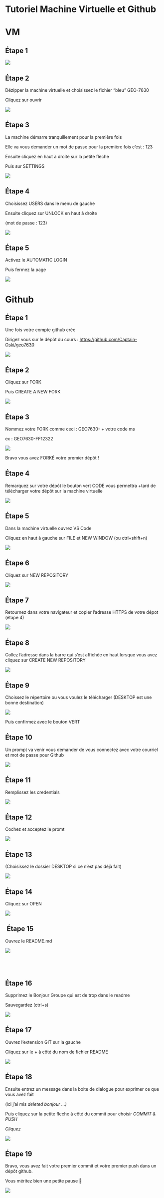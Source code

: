 # Tutoriel Machine Virtuelle et Github


# VM


## Étape 1

![](https://lh3.googleusercontent.com/EjbM9nVYZffjEtzXOFsC3e-24GK7AIzUDj8M41Zj3vhV_0LZ4C74BbksdBQe_OOXNNjj_9es-3WQKytyr2nGeO86Lm4jh990_DPjwfqDacqpds5u32XMPwTEMVnEKejA2grnIXYfLq0Vv4YebK0vSvuAIKu-BIjEqzoSGvk7Y24WLgp0Kh2ceG7v8tVZrQ)







## Étape 2

Dézipper la machine virtuelle et choisissez le fichier “bleu” GEO-7630

Cliquez sur ouvrir

![](https://lh4.googleusercontent.com/1Sihbih5L40a1fggwLLbIBE4wS4DLz9h1KrVqz-ahASkZXjog43YDuBoGRVwiEl39tMzZUtM6yet1NveQTi-n9wORNUlfwfODHULsl1OdviHUxvQJ1G6EjdP3eHg7y9O_0eazeM8sEUiZMop9oel51H17697hA6eFiU6HZ0PtqOqIhyZL4HXQqCPEw0BBg)





## Étape 3

La machine démarre tranquillement pour la première fois

Elle va vous demander un mot de passe pour la première fois c’est : 123

Ensuite cliquez en haut à droite sur la petite flèche

Puis sur SETTINGS

![](https://lh6.googleusercontent.com/vQ4XWoHTAAcJujb5720rd2P0dteN5icXOlw1JylENBqIlCCUko_HJ5sx65hyQG3h_67pwSHc7gI1Rjydl0Pq216WneAXsFOIVg2M45UqlCqIVQCLkk1ANjU_w4fWLtufA673XM6HtaIVp-eTxxPK8I4wpbtG0mhxnO12o2_j5gpgkE-VoUPafSOOf-ByAw)




## Étape 4

Choisissez USERS dans le menu de gauche

Ensuite cliquez sur UNLOCK en haut à droite

(mot de passe : 123)

![](https://lh3.googleusercontent.com/RARlU8t6UYbGaVil01TZU5n_ml-PsKXdUR1l8i3NYEs3rGxW20o1TrTe0E1Nn-d8iT-Bl5xLBHgnElRAMdniw3Z0B5-RZ_wJ7RZzwN3LRfO1RgGffLL2Y2jOpqfArw4T3dc8-4VY75OHgN3toQFOFQRPwKHaCfQaWk_CxOYQsqTzvKLVfY1si51J9a0Aag)


## Étape 5

Activez le AUTOMATIC LOGIN

Puis fermez la page

![](https://lh6.googleusercontent.com/5NG94TMwufhQ005NZNrJma5C1-YEaFX9HQAz8jawoqMwqO0NXYPLLJTPaYJVB38-jXh_DwCBVuBzswh9i2PWSrODyLlU5h_e8KQxc55s4KAHV11xEzK1HuCD9H3aekKaMQdLVfbba8rPeSz3hOxYesHRug3NYh6wTEEhR7j-6NE5509GgurVYLLwqWEkcQ)









# Github 


## Étape 1

Une fois votre compte github crée

Dirigez vous sur le dépôt du cours : <https://github.com/Captain-Oski/geo7630>

![](https://lh6.googleusercontent.com/cOS1_0lrZxKXasZuLnEZ1zedeZuwbm1RxOYrs2EhRcqyzDq9yoyfTs2Ak_RVN_g8FXddru2_GAZXVk5FiOuGnlgXrvgY8ZcelN06zasL98OgNLOS4AuKA5zcxhYlg1DafAS-ilJEJ6bfJNgRou_ghjeVMr_osCMzvNbi_ak9eqyMzzdlMnI3ublR2QSTjA)


## Étape 2

Cliquez sur FORK

Puis CREATE A NEW FORK

![](https://lh6.googleusercontent.com/hWf52ogou0E2F_OxxBOQZfd2wSVwDybuARpgVnpvV7DykcCpsiJC1e-KIdEV_9gqlY_gXIzVAJ4w465CCX8Y7mJ0RUr49_WHep0oxtf6fmc1ur9lKhZ5fhaqzucIAElS474hmrlE-5txJTwj3RA7Z1et4s64G4UOqv79QBfO8Sozk4OLIXYzl9tFnB312A)


## Étape 3

Nommez votre FORK comme ceci : GEO7630- + votre code ms  

ex : GEO7630-FF12322

![](https://lh5.googleusercontent.com/vpc8cTwCJZNOmw66HBcpkwiLhh_S69xjLWM4P4-CpUPu4l2SYQx5MiMdMJpXt3pDw2u02BWYHZ-vPbjaoTk25RdPTDyTkHcB-664B3YPhj5pGfPs7rdK5iUrrA7lVwHiHxCNH-YBoS8Ee9X4Rcbk3f3zafepDHVdcyGx_kTWVANz7CcJDi7yL2UzohXZ2A)

Bravo vous avez FORKÉ votre premier dépôt !


## Étape 4

Remarquez sur votre dépôt le bouton vert CODE vous permettra +tard de télécharger votre dépôt sur la machine virtuelle

![](https://lh4.googleusercontent.com/3DPfVCfEtq00abClLYr_LH0NO0PYzbhRsUsHU28PMtRzUd0nnnS-iXGxIsPNL_L6kLrG198IK4evh0MwulVVxfcrBiYOzfHNjWvPqps6oWE4-Q9Wcywmfbtw0lF5DaM8L2t7u9YKtAAscU81SgfWQCogyTsiXRVwimIFnLt-dsgR9D8CnXBVjCCT8Q4h2g)





## Étape 5

Dans la machine virtuelle ouvrez VS Code

Cliquez en haut à gauche sur FILE et NEW WINDOW (ou ctrl+shift+n)

![](https://lh3.googleusercontent.com/R488aZ-vYT03MqPGyQfSBVql1uHqzZxm-XbO0R73KNwuIU2TZ8V1ic6VxKMsXmFD9wkc-dXRyHxwSi6WFfxzOJhTCkphfBdi5jGewznZwvA4FCsuW6BGLPvWkBDHHPQERKUYkKtMvj6tUrqFAD9ieL5GV4Bec9bgEbflHiQ2NRhVAl7xgXzT2orP_M8X0A)




## 


## Étape 6

Cliquez sur NEW REPOSITORY

![](https://lh4.googleusercontent.com/WMDSbB-_wjj83htrfWNhWZgu9stZVmd1vXJJD9x83RApCXF-NaV4mTO4U0DXlZ7EwKRjNaEOaRMZTYiLmBK5A57CFktrQP57Gdnyb2TAdqvSEuPBOAX2tRn2LdKaG_iH8YUdjr5nDdtFpE7nBM_gV3eVhBfhmSDSMI4yR2zfC5mYghoNEyPWXABnqlqRbg)


## Étape 7

Retournez dans votre navigateur et copier l’adresse HTTPS de votre dépot (étape 4)

![](https://lh3.googleusercontent.com/7ud1gQxFTDv_KI8nM3jHjmuuUCifrFYNkZOqF5bySb7sXE6cdU2ed1ooiGIGtOVA50GdyTLeOTBas_eRU-mAjkx8B71lmM0hrKATbwGWuoi5xVxJuSFD18bRWkEwrUAeYSqYdNrc6eXMfAmKVv9IV1KjDNZxtopPHc-se4vgFzQh5HcZ7YA4pywxM6ZZLQ)


## Étape 8

Collez l’adresse dans la barre qui s’est affichée en haut lorsque vous avez cliquez sur CREATE NEW REPOSITORY

![](https://lh5.googleusercontent.com/MaXRiBfg1_WJvJxuqVgFaxkS-ee-sto3u_G51Z-4keNHzcqWcdKA_rQmrfA9Cv0UJuw5H7AEQIh-9NpPMejycFw2mPTSLXEH4m8Der2erjvNfLvCzyIxjUgQx7ssxQ2WS6OIts79sOD8IpPwhig-2W4Wzpxru4f_oNHSb9gG01jvBS19G4cZMoi_k96g5g)


## 


## Étape 9

Choissez le répertoire ou vous voulez le télécharger (DESKTOP est une bonne destination)

![](https://lh4.googleusercontent.com/IWORjCdSOE78uVD1RR12VtYl82S2SjBCi6gHz4B3lu-4pY-JrVxZuBqsF1Cxe44qK-k6wVtHiH1sIdAOHrVr7TG8-FbrXSAeqQgssbVVbaGNY4SgWOfF4dUmWrlAEyPagYfyS856bdetevOPpEndKA1gNe7IW5_moNJFDzwvxP4cjSRk50lqN4F1GDm_gw)

Puis confirmez avec le bouton VERT


## 


## Étape 10

Un prompt va venir vous demander de vous connectez avec votre courriel et mot de passe pour Github

![](https://lh4.googleusercontent.com/zPgazGjkyNvDOYnHNFIYdKxAEmXbp7HGIXfG3rNvf1r7pwmupKVR3IKNC5ftDHGd4j6hg7X1FSEnqU-3f9JF_JDM50YLYojKlmhBMEuyQZ2iRIcy0VTu4d4Nmbu_GlA9L0VSFUpw0MmYT2ZsfUKe0AG88G240bGA-xH2eMKT6IHjMCUihB39qkdDDGIYfA)


## Étape 11

Remplissez les credentials

![](https://lh5.googleusercontent.com/GJxcdIc8IRqeE9yJ2BmR0nUTEGfc00HOlEeVr6KALTZLQsNokFEllBylXVIpXPcSU37ioWDju3dhqSW9AtbhWByfeMUMbxpOcYDqvBFzYDP-2uCI0_9dW_cbxoqsNDHuobW-Qh_9hvAHAAmGLdIA92Gfja9flp1XBdqniobk1HsKJdZiHcJQE2a42pSckg)


## Étape 12

Cochez et acceptez le promt

![](https://lh5.googleusercontent.com/9yKoYP9PA1LJxQWq2K7fNU02Cdo8OyDQQh28oEXLK239MwBJOekPiMFlvYnVcsSNJ4OA1XzzBATHoU-4F2Noiyilf7O-HfimAdhQRWC6JqLi3_4012XTbk6N2q-TvzEXFyugUwYngXDf1q98R2IkEsSSQIrh_C5EKzDquowErhLxkmhkui8L-sY31g2g1g)


## Étape 13

(Choisissez le dossier DESKTOP si ce n’est pas déjà fait)

![](https://lh6.googleusercontent.com/W4Wf9iEQNIXQSYLe6db7EF1XnophEL48KCQr9pHqChXmHO6-OgK8AE8XNN4Gz8IDCt31vP5UjAfXULooJtlslf3jgiZmmbY7Hwjhjk3T8deRD-TDQIDwQ0BFznc3m1JI4XD3XG8fH50tVVH719mrIi_t6QnBwj-z0HLjVrQJ6eM6kGWe_Jj9NuRU_Oieiw)


## 


## Étape 14

Cliquez sur OPEN

![](https://lh3.googleusercontent.com/ROToQKPqQCzsKXxhvhn7Twqg2PdXVZOCeCmQrizkH1i7TH-pKDAXEM9_b2HykOYpuBqFHVKVyZx9WgvaerhLrwh2aWw2EYjqx3aYBHZjfqK2pwwiR-v-1ceDRXj3-W9gzCOh3QehpgzSwmol3TktmQp5A0tiwgV8ebiATps-VA_tC3a0_b_mwaYIws3eXQ)


## 


##  Étape 15

Ouvrez le README.md

![](https://lh6.googleusercontent.com/Wy29U9aExgt0jiwhdlsQjlI1gr_R2r47CHLrkI8zALObsv85Pt78WkVlE4Z4BUtx44BYEgfQiRgWP8xOlW2mfYspenVnNj2fbhx7kWpxzPWMOIZKl2KmRdZ1yB_lsT9RIO4QKCDhQW16lpABtX57PzmyRWh8SLaWvCqrHcs2R7FAybuRhLtUCSDAU5tG7g)


##  


## Étape 16

Supprimez le Bonjour Groupe qui est de trop dans le readme

Sauvegardez (ctrl+s)

![](https://lh4.googleusercontent.com/4sscP3KcPUv1ZTTEXXkE0rlqVvVgIf0BkuVlCUAUNhaHFb9bfWPxgvy3q4VCjglW6G6Q0o9ZioCXeA4rlzUbnBFBksSyfJA0vfsemc5j1vkCdtNF697Q6jT8WcvA1CgNrPLUOhtBhbuwk2XUUIGrJCLy6f63pVP7JXo1zF_y9xUfYJUkCMHdQqLXFYtSmg)


## 


## Étape 17

Ouvrez l’extension GIT sur la gauche

Cliquez sur le + à côté du nom de fichier README

  


![](https://lh6.googleusercontent.com/XkjN5YIqqVHdZgJnVMyWw096d1Xh7V7yyg-3RLriEbUFqANG3Kp4yEJpCubsX8NB3gmvgRTd3P_2x44k4kvsfr2l_w6GpRjjUA-gwV7LTfUGS_KL0xRcd2MB4mFn5hyhJEGCu9dxBLQbDO8crFIWeTFCkN-OMmNqvqLsUkdQJGRFkJNdsrB3jQ0wNOyUeQ)


## 


## Étape 18

Ensuite entrez un message dans la boite de dialogue pour exprimer ce que vous avez fait

(ici j’ai mis _deleted bonjour …)_

Puis cliquez sur la petite fleche à côté du commit pour choisir _COMMIT & PUSH_

_Cliquez_

![](https://lh3.googleusercontent.com/YXZ9sTTpDfQMYCI_fzjk9V5gg8mGa4kQjzJxIbKcx8JS4qCf69gfSMhUoPu2J_VJBVRFVfmAy40tzixqXU9EdZggTjNd3ovk_9smxpBRDcB9Q4B_P0pyxAFVrrz1FY6KkH2Z4TRGbxZo0QvjsfNJvL3wp0MVzu9msblQxRCEssQHEyrA1zmBGa9MpjVddQ)


## 


## Étape 19

Bravo, vous avez fait votre premier commit et votre premier push dans un dépôt github.

Vous méritez bien une petite pause 👏

![](https://lh5.googleusercontent.com/dXBbdy_5pO8OG_tRICOCXQoYSPBG-d3G7KionIaF4iaHU4CqmDeKNky7wtiZrynaPMeTiPR2_bsVR03z3_A_LhzhtyUnupboy4owYRGJ-cbgYjGsBTkNmo3V0kOgteOk4j9jINYLGbRU3HdxZ-9kYXdcbRoDd78tkna4k3T1vPXaisuXTCVFdGGqdPERHw)
